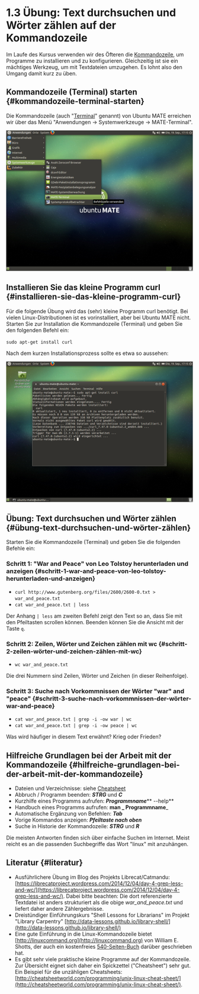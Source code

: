 # 1.3 Übung: Text durchsuchen und Wörter zählen auf der Kommandozeile

Im Laufe des Kursus verwenden wir des Öfteren die [Kommandozeile](https://de.wikipedia.org/wiki/Kommandozeile), um Programme zu installieren und zu konfigurieren. Gleichzeitig ist sie ein mächtiges Werkzeug, um mit Textdateien umzugehen. Es lohnt also den Umgang damit kurz zu üben.

## Kommandozeile \(Terminal\) starten {#kommandozeile-terminal-starten}

Die Kommandozeile \(auch "[Terminal](https://wiki.ubuntuusers.de/Terminal/)" genannt\) von Ubuntu MATE erreichen wir über das Menü "Anwendungen -&gt; Systemwerkzeuge -&gt; MATE-Terminal".

![](/images/mate-terminal.png)

## Installieren Sie das kleine Programm curl {#installieren-sie-das-kleine-programm-curl}

Für die folgende Übung wird das \(sehr\) kleine Programm curl benötigt. Bei vielen Linux-Distributionen ist es vorinstalliert, aber bei Ubuntu MATE nicht. Starten Sie zur Installation die Kommandozeile \(Terminal\) und geben Sie den folgenden Befehl ein:

`sudo apt-get install curl`

Nach dem kurzen Installationsprozess sollte es etwa so aussehen:

![](/images/curl-installieren.png)

## Übung: Text durchsuchen und Wörter zählen {#übung-text-durchsuchen-und-wörter-zählen}

Starten Sie die Kommandozeile \(Terminal\) und geben Sie die folgenden Befehle ein:

### Schritt 1: "War and Peace" von Leo Tolstoy herunterladen und anzeigen {#schritt-1-war-and-peace-von-leo-tolstoy-herunterladen-und-anzeigen}

* `curl http://www.gutenberg.org/files/2600/2600-0.txt > war_and_peace.txt`
* `cat war_and_peace.txt | less`

Der Anhang `| less` am zweiten Befehl zeigt den Text so an, dass Sie mit den Pfeiltasten scrollen können. Beenden können Sie die Ansicht mit der Taste `q`.

### Schritt 2: Zeilen, Wörter und Zeichen zählen mit wc {#schritt-2-zeilen-wörter-und-zeichen-zählen-mit-wc}

* `wc war_and_peace.txt`

Die drei Nummern sind Zeilen, Wörter und Zeichen \(in dieser Reihenfolge\).

### Schritt 3: Suche nach Vorkommnissen der Wörter "war" and "peace" {#schritt-3-suche-nach-vorkommnissen-der-wörter-war-and-peace}

* `cat war_and_peace.txt | grep -i -ow war | wc`
* `cat war_and_peace.txt | grep -i -ow peace | wc`

Was wird häufiger in diesem Text erwähnt? Krieg oder Frieden?

## Hilfreiche Grundlagen bei der Arbeit mit der Kommandozeile {#hilfreiche-grundlagen-bei-der-arbeit-mit-der-kommandozeile}

* Dateien und Verzeichnisse: siehe [Cheatsheet](http://cheatsheetworld.com/programming/unix-linux-cheat-sheet/)
* Abbruch / Programm beenden: _**STRG**_ und _**C**_
* Kurzhilfe eines Programms aufrufen: _**Programmname**_** --help**
* Handbuch eines Programms aufrufen: **man **_** Programmname**_
* Automatische Ergänzung von Befehlen: _**Tab**_
* Vorige Kommandos anzeigen: _**Pfeiltaste nach oben**_
* Suche in Historie der Kommandozeile: _**STRG**_ und _**R**_

Die meisten Antworten finden sich über einfache Suchen im Internet. Meist reicht es an die passenden Suchbegriffe das Wort "linux" mit anzuhängen.

## Literatur {#literatur}

* Ausführlichere Übung im Blog des Projekts Librecat/Catmandu: [https://librecatproject.wordpress.com/2014/12/04/day-4-grep-less-and-wc/](https://librecatproject.wordpress.com/2014/12/04/day-4-grep-less-and-wc/). Dabei bitte beachten: Die dort referenzierte Textdatei ist anders strukturiert als die obige _war\_and\_peace.txt_ und liefert daher andere Zählergebnisse.
* Dreistündiger Einführungskurs "Shell Lessons for Librarians" im Projekt "Library Carpentry" [http://data-lessons.github.io/library-shell/](http://data-lessons.github.io/library-shell/)
* Eine gute Einführung in die Linux-Kommandozeile bietet [http://linuxcommand.org](http://linuxcommand.org) von William E. Shotts, der auch ein kostenfreies [540-Seiten-Buch](http://linuxcommand.org/tlcl.php) darüber geschrieben hat.
* Es gibt sehr viele praktische kleine Programme auf der Kommandozeile. Zur Übersicht eignet sich daher ein Spickzettel \("Cheatsheet"\) sehr gut. Ein Beispiel für die unzähligen Cheatsheets: [http://cheatsheetworld.com/programming/unix-linux-cheat-sheet/](http://cheatsheetworld.com/programming/unix-linux-cheat-sheet/).



